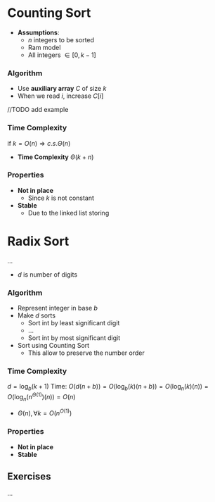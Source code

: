 # Counting Sort
- **Assumptions**:
	- $n$ integers to be sorted
	- Ram model
	- All integers $\in [0,k-1]$ 

### Algorithm
- Use **auxiliary array** $C$ of size $k$
- When we read $i$, increase $C[i]$

//TODO add example

### Time Complexity
if $k=O(n) \Rightarrow c.s. \Theta(n)$
- **Time Complexity** $\Theta(k+n)$

### Properties
- **Not in place**
	- Since $k$ is not constant
- **Stable**
	- Due to the linked list storing


# Radix Sort
...
- $d$ is number of digits

### Algorithm
- Represent integer in base $b$ 
- Make $d$ sorts
	- Sort int by least significant digit
	- ...
	- Sort int by most significant digit
- Sort using Counting Sort
	- This allow to preserve the number order

### Time Complexity
$d= \log_{b}(k+1)$ 
Time: $O(d(n+b))=O(\log_{b}(k) (n+b))=O(\log_{n}(k) (n))=O(\log_{n}(n^{\Theta(1)}) (n))=O(n)$ 
- $\Theta(n), \forall k=O(n^{O(1)})$ 

### Properties
- **Not in place**
- **Stable**

## Exercises
...